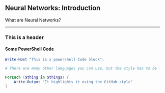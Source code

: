 ## Neural Networks: Introduction

<!-- Due to a plugin called `jekyll-titles-from-headings` which is supported by GitHub Pages by default. The above header (in the markdown file) will be automatically used as the pages title. -->

<!-- If the file does not start with a header, then the post title will be derived from the filename. -->

<!-- This is a sample blog post. You can talk about all sorts of fun things here. -->

What are Neural Networks?

---

### This is a header

<!-- #### Some T-SQL Code

```python
SELECT This, [Is], A, Code, Block -- Using SSMS style syntax highlighting
    , REVERSE('abc')
FROM dbo.SomeTable s
    CROSS JOIN dbo.OtherTable o;
``` -->

#### Some PowerShell Code

```powershell
Write-Host "This is a powershell Code block";

# There are many other languages you can use, but the style has to be loaded first

ForEach ($thing in $things) {
    Write-Output "It highlights it using the GitHub style"
}
```
